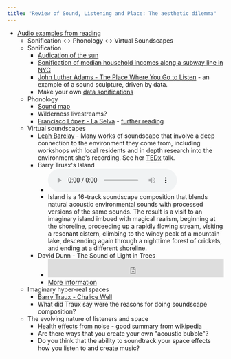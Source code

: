 ```yaml
---
title: "Review of Sound, Listening and Place: The aesthetic dilemma"
---
```


* [Audio examples from reading](https://www.cambridge.org/core/journals/organised-sound/article/abs/sound-listening-and-place-the-aesthetic-dilemma/D3120A5CAE27670CD73E505BC71721FC#supplementary-materials) 
    * Sonification <-> Phonology <-> Virtual Soundscapes  
    * Sonification  
       * [Audication of the sun](https://www.youtube.com/watch?v=OOszY79xSkQ) 
       * [Sonification of median household incomes along a subway line in NYC](https://beefoo.github.io/subway-inequality/lines/subway_line_D/?t=3390)
       * [John Luther Adams - The Place Where You Go to Listen](https://uaf.edu/museum/exhibits/galleries/the-place-where-you-go-to/) - an example of a sound sculpture, driven by data.
       * Make your own [data sonifications](https://sonification.highcharts.com/#/app)
    * Phonology
         * [Sound map](https://www.world-sounds.org/map/)
         * Wilderness livestreams? 
         * [Francisco López - La Selva](https://www.youtube.com/watch?v=1_slk9NmgGM) - [further reading](http://www.franciscolopez.net/env.html)
    * Virtual soundscapes
        *  [Leah Barclay](http://leahbarclay.com/portfolio/) - Many works of soundscape that involve a deep connection to the environment they come from, including workshops with local residents and in depth research into the environment she's recording. See her [TEDx](https://www.youtube.com/watch?v=h4fL76TGqIY) talk.
        *  Barry Truax's Island
            * <audio src="http://www.sfu.ca/sonic-studio-webdav/excerpts/Island%20Ex.mp3" controls>   
            * Island is a 16-track soundscape composition that blends natural acoustic environmental sounds with processed versions of the same sounds. The result is a visit to an imaginary island imbued with magical realism, beginning at the shoreline, proceeding up a rapidly flowing stream, visiting a resonant cistern, climbing to the windy peak of a mountain lake, descending again through a nighttime forest of crickets, and ending at a different shoreline.
        * David Dunn - The Sound of Light in Trees
            * <iframe style="border: 0; width: 100%; height: 42px;" src="https://bandcamp.com/EmbeddedPlayer/album=3616847921/size=small/bgcol=ffffff/linkcol=0687f5/transparent=true/" seamless><a href="https://daviddunn.bandcamp.com/album/the-sound-of-light-in-trees">The Sound of Light in Trees by David Dunn</a></iframe> 
            * [More information](https://daviddunn.bandcamp.com/album/the-sound-of-light-in-trees)
    * Imaginary hyper-real spaces
        * [Barry Traux - Chalice Well](http://www.sfu.ca/~truax/chalice.html) 
        *  What did Traux say were the reasons for doing soundscape composition?
    * The evolving nature of listeners and space
        * [Health effects from noise](https://en.wikipedia.org/wiki/Health_effects_from_noise) - good summary from wikipedia     
        * Are there ways that you create your own "acoustic bubble"? 
        * Do you think that the ability to soundtrack your space effects how you listen to and create music? 